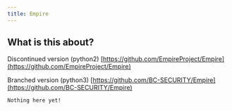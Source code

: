 ```yaml
---
title: Empire
---
```


## What is this about?

Discontinued version (python2)
[https://github.com/EmpireProject/Empire](https://github.com/EmpireProject/Empire)

Branched version (python3)
[https://github.com/BC-SECURITY/Empire](https://github.com/BC-SECURITY/Empire)

```
Nothing here yet!
```
